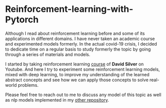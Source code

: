 # Reinforcement-learning-with-Pytorch

Although I read about reinforcement learning before and some of its applications in different domains. I have never taken an academic course and experimented models formerly. In the actual covid-19 crisis, I decided to dedicate time on a regular basis to study formerly the topic by going through a series of materials and models.

I started by taking reinforcement learning [course](https://www.youtube.com/watch?v=2pWv7GOvuf0&list=PLqYmG7hTraZBiG_XpjnPrSNw-1XQaM_gB) of **David Silver** on Youtube. And here I try to experiment some reinforcement learning models, mixed with deep learning, to improve my understanding of the learned abstract concepts and see how we can apply those concepts to solve real-world problems. 

Please feel free to reach out to me to discuss any model of this topic as well as nlp models implemented in my [other repository](https://github.com/MokaddemMouna/Pytorch).
